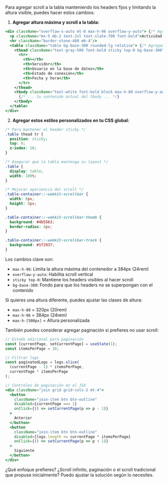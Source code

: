 
Para agregar scroll a la tabla manteniendo los headers fijos y limitando la altura visible, puedes hacer estos cambios:

1. **Agregar altura máxima y scroll a la tabla:**
```jsx
<div className="overflow-x-auto mt-8 max-h-96 overflow-y-auto"> {/* Agregadas max-h-96 y overflow-y-auto */}
  <p className="mx-5 mb-2 text-2xl text-slate-700 font-bold">Actividad de conexión a SQL Server</p>
  <hr className="border-stone-400 mb-4"/>
  <table className="table bg-base-300 rounded-lg relative"> {/* Agregado relative */}
    <thead className="text-gray-500 font-bold sticky top-0 bg-base-300"> {/* Agregado sticky top-0 y bg */}
      <tr>
        <th></th>
        <th>Servidor</th>
        <th>Usuario en la base de datos</th>
        <th>Estado de conexión</th>
        <th>Fecha y hora</th>
      </tr>
    </thead>
    <tbody className="text-white font-bold block max-h-80 overflow-y-auto"> {/* Nuevas clases */}
      {/* ... tu contenido actual del tbody ... */}
    </tbody>
  </table>
</div>
```

2. **Agregar estos estilos personalizados en tu CSS global:**
```css
/* Para mantener el header sticky */
.table thead tr {
  position: sticky;
  top: 0;
  z-index: 10;
}

/* Asegurar que la tabla mantenga su layout */
.table {
  display: table;
  width: 100%;
}

/* Mejorar apariencia del scroll */
.table-container::-webkit-scrollbar {
  width: 8px;
  height: 8px;
}

.table-container::-webkit-scrollbar-thumb {
  background: #4b5563;
  border-radius: 4px;
}

.table-container::-webkit-scrollbar-track {
  background: #1f2937;
}
```

Los cambios clave son:
- `max-h-96`: Limita la altura máxima del contenedor a 384px (24rem)
- `overflow-y-auto`: Habilita scroll vertical
- `sticky top-0`: Mantiene los headers visibles al hacer scroll
- `bg-base-300`: Fondo para que los headers no se superpongan con el contenido

Si quieres una altura diferente, puedes ajustar las clases de altura:
- `max-h-80` = 320px (20rem)
- `max-h-96` = 384px (24rem)
- `max-h-[500px]` = Altura personalizada

También puedes considerar agregar paginación si prefieres no usar scroll:
```jsx
// Estado adicional para paginación
const [currentPage, setCurrentPage] = useState(1);
const itemsPerPage = 10;

// Filtrar logs
const paginatedLogs = logs.slice(
  (currentPage - 1) * itemsPerPage,
  currentPage * itemsPerPage
);

// Controles de paginación en el JSX
<div className="join grid grid-cols-2 mt-4">
  <button
    className="join-item btn btn-outline"
    disabled={currentPage === 1}
    onClick={() => setCurrentPage(p => p - 1)}
  >
    Anterior
  </button>
  <button
    className="join-item btn btn-outline"
    disabled={logs.length <= currentPage * itemsPerPage}
    onClick={() => setCurrentPage(p => p + 1)}
  >
    Siguiente
  </button>
</div>
```

¿Qué enfoque prefieres? ¿Scroll infinito, paginación o el scroll tradicional que propuse inicialmente? Puedo ajustar la solución según lo necesites.